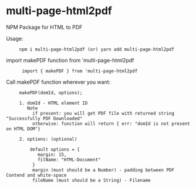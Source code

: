 # multi-page-html2pdf
NPM Package for HTML to PDF

Usage:

         npm i multi-page-html2pdf (or) yarn add multi-page-html2pdf
   
   import makePDF function from 'multi-page-html2pdf 
   
          import { makePDF } from 'multi-page-html2pdf
   
   Call makePDF function wherever you want:
      
         makePDF(domId, options);
         
         1. domId - HTML element ID
            Note
              if present: you will get PDF file with returned string "Successfully PDF Downloaded"
              otherwise: function will return { err: "domId is not present on HTML DOM"}
            
         2. options: (optional)
             
             default options = {
                margin: 15,
                filName: "HTML-Document"
              }
              margin (must should be a Number) - padding between PDF Contend and white-space
              fileName (must should be a String) - Filename
        
              
